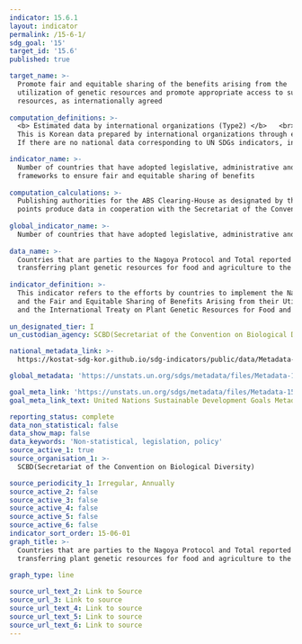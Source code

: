 ```yaml
---
indicator: 15.6.1
layout: indicator
permalink: /15-6-1/
sdg_goal: '15'
target_id: '15.6'
published: true

target_name: >-
  Promote fair and equitable sharing of the benefits arising from the
  utilization of genetic resources and promote appropriate access to such
  resources, as internationally agreed
  
computation_definitions: >-
  <b> Estimated data by international organizations (Type2) </b>   <br>
  This is Korean data prepared by international organizations through estimation and modeling. <br>
  If there are no national data corresponding to UN SDGs indicators, international data are available for monitoring.

indicator_name: >-
  Number of countries that have adopted legislative, administrative and policy
  frameworks to ensure fair and equitable sharing of benefits
  
computation_calculations: >-
  Publishing authorities for the ABS Clearing-House as designated by the CBD national focal points or the ABS focal 
  points produce data in cooperation with the Secretariat of the Convention on Biological Diversity and the International Treaty secretariat
  
global_indicator_name: >-
  Number of countries that have adopted legislative, administrative and policy frameworks to ensure fair and equitable sharing of benefits 
  
data_name: >-
  Countries that are parties to the Nagoya Protocol and Total reported number of Standard Material Transfer Agreements (SMTAs) 
  transferring plant genetic resources for food and agriculture to the country
  
indicator_definition: >-
  This indicator refers to the efforts by countries to implement the Nagoya Protocol on Access to Genetic Resources 
  and the Fair and Equitable Sharing of Benefits Arising from their Utilization to the Convention on Biological Diversity (2010) 
  and the International Treaty on Plant Genetic Resources for Food and Agriculture (2001) 
  
un_designated_tier: I
un_custodian_agency: SCBD(Secretariat of the Convention on Biological Diversity)

national_metadata_link: >-
  https://kostat-sdg-kor.github.io/sdg-indicators/public/data/Metadata-15-06-01_ENG.pdf

global_metadata: 'https://unstats.un.org/sdgs/metadata/files/Metadata-15-06-01.pdf'

goal_meta_link: 'https://unstats.un.org/sdgs/metadata/files/Metadata-15-06-01.pdf'
goal_meta_link_text: United Nations Sustainable Development Goals Metadata (PDF 215 KB)

reporting_status: complete
data_non_statistical: false
data_show_map: false
data_keywords: 'Non-statistical, legislation, policy'
source_active_1: true
source_organisation_1: >- 
  SCBD(Secretariat of the Convention on Biological Diversity)

source_periodicity_1: Irregular, Annually
source_active_2: false
source_active_3: false
source_active_4: false
source_active_5: false
source_active_6: false
indicator_sort_order: 15-06-01
graph_title: >-
  Countries that are parties to the Nagoya Protocol and Total reported number of Standard Material Transfer Agreements (SMTAs) 
  transferring plant genetic resources for food and agriculture to the country
  
graph_type: line

source_url_text_2: Link to Source
source_url_3: Link to source
source_url_text_4: Link to source
source_url_text_5: Link to source
source_url_text_6: Link to source
---
```

